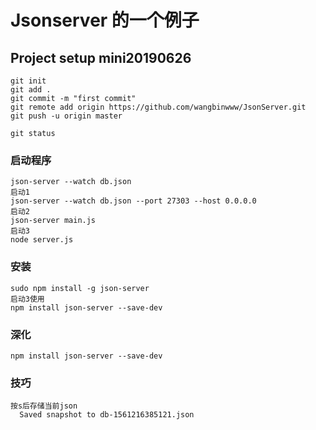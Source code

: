 # Jsonserver 的一个例子

## Project setup mini20190626

```
git init
git add .
git commit -m "first commit"
git remote add origin https://github.com/wangbinwww/JsonServer.git
git push -u origin master

git status
```

### 启动程序

```
json-server --watch db.json
启动1
json-server --watch db.json --port 27303 --host 0.0.0.0
启动2
json-server main.js
启动3
node server.js
```

### 安装

```
sudo npm install -g json-server
启动3使用
npm install json-server --save-dev
```

### 深化

```
npm install json-server --save-dev
```

### 技巧

```
按s后存储当前json
  Saved snapshot to db-1561216385121.json

```
